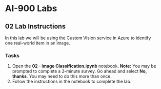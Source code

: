 # AI-900 Labs
## 02 Lab Instructions
In this lab we will be using the Custom Vision service in Azure to identify one real-world item in an image.

### Tasks
1.  Open the **02 - Image Classification.ipynb** notebook.
    **Note:** You may be prompted to complete a 2-minute survey. Go ahead and select **No, thanks**. You may need to do this more than once.
2.  Follow the instructions in the notebook to complete the lab.
